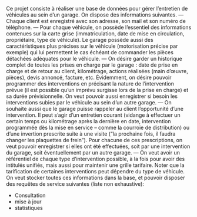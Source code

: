 Ce projet consiste à réaliser une base de données pour gérer l’entretien de véhicules au sein
d’un garage. On dispose des informations suivantes.
— Chaque client est enregistré avec son adresse, son mail et son numéro de téléphone.
— Pour chaque véhicule, on possède l’essentiel des informations contenues sur la carte grise
(immatriculation, date de mise en circulation, propriétaire, type de véhicule). Le garage
possède aussi des caractéristiques plus précises sur le véhicule (motorisation précise par
exemple) qui lui permettent le cas échéant de commander les pièces détachées adéquates
pour le véhicule.
— On désire garder un historique complet de toutes les prises en charge par le garage : date de
prise en charge et de retour au client, kilométrage, actions réalisées (main d’œuvre, pièces),
devis annoncé, facture, etc. Évidemment, on désire pouvoir programmer des interventions
en précisant la nature de l’intervention prévue (il est possible qu’un imprévu surgisse lors
de la prise en charge) et sa durée prévisionnelle. On veut pouvoir aussi enregistrer si besoin
les interventions subies par le véhicule au sein d’un autre garage.
— On souhaite aussi que le garage puisse rappeler au client l’opportunité d’une intervention.
Il peut s’agir d’un entretien courant (vidange à effectuer un certain temps ou kilométrage
après la dernière en date, intervention programmée dès la mise en service – comme la
courroie de distribution) ou d’une invertion prescrite suite à une visite (“la prochaine fois, il
faudra changer les plaquettes de frein”). Pour chacune de ces prescriptions, on veut pouvoir
enregistrer si elles ont été effectuées, soit par une intervention du garage, soit éventuellement
par un autre garage.
— On veut avoir un référentiel de chaque type d’intervention possible, à la fois pour avoir des
intitulés unifiés, mais aussi pour maintenir une grille tarifaire. Noter que la tarification de
certaines interventions peut dépendre du type de véhicule.
On veut stocker toutes ces informations dans la base, et pouvoir disposer des requêtes de service
suivantes (liste non exhaustive):
- Consultation
- mise à jour
- statistiques
